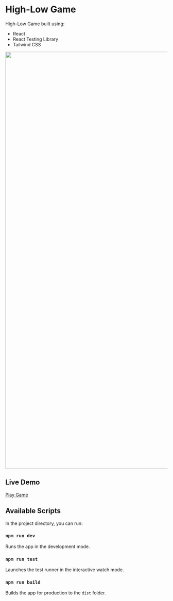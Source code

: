 # High-Low Game

High-Low Game built using:

-   React
-   React Testing Library
-   Tailwind CSS

<img width="1298" alt="" src="http://michaelyu.co.uk/assets/img/project-high-low-game-v2.jpg">

## Live Demo

[Play Game](https://michaelyu.co.uk/high-low-game/)

## Available Scripts

In the project directory, you can run:

### `npm run dev`

Runs the app in the development mode.

### `npm run test`

Launches the test runner in the interactive watch mode.

### `npm run build`

Builds the app for production to the `dist` folder.
